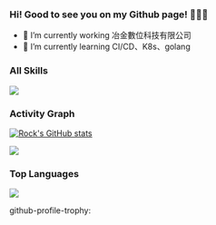### Hi! Good to see you on my Github page! 👋👋👋

- 🔭 I’m currently working 冶金數位科技有限公司
- 🌱 I’m currently learning CI/CD、K8s、golang


###   All Skills

![](https://skillicons.dev/icons?perline=15&i=kubernetes,docker,ansible,linux,grafana,prometheus,nginx,aws,gcp,mysql,mongo,redis,golang,bash,cloudflare)

###   Activity Graph
[![Rock's GitHub stats](https://github-readme-stats.vercel.app/api?username=rock78469&theme=radical)](https://github.com/anuraghazra/github-readme-stats)

![](https://activity-graph.herokuapp.com/graph?username=rock78469&bg_color=1c1917&color=ffffff&line=216E39&point=32C15F&area_color=1c1917&area=true&hide_border=true&custom_title=GitHub%20Commits%20Graph)

###   Top Languages

![](https://github-readme-stats.vercel.app/api/top-langs/?username=rock78469&layout=compact&theme=dark)





github-profile-trophy:
<!--
**rock78469/rock78469** is a ✨ _special_ ✨ repository because its `README.md` (this file) appears on your GitHub profile.

Here are some ideas to get you started:

- 🔭 I’m currently working on ...
- 🌱 I’m currently learning ...
- 👯 I’m looking to collaborate on ...
- 🤔 I’m looking for help with ...
- 💬 Ask me about ...
- 📫 How to reach me: ...
- 😄 Pronouns: ...
- ⚡ Fun fact: ...
-->
